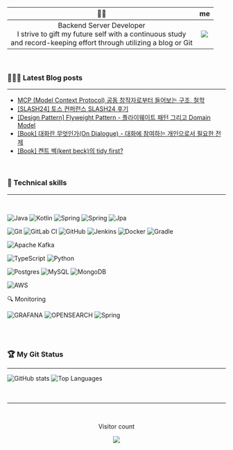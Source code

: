 
🙋‍♂️     | me
:-------------------------:|:-------------------------:
Backend Server Developer<br>I strive to gift my future self with a continuous study<br>and record-keeping effort through utilizing a blog or Git |  ![](https://user-images.githubusercontent.com/61622657/222030844-7839aebc-1326-435e-9150-22538e3af32a.gif)

<br/>

### 👨🏻‍💻 Latest Blog posts
***
<!-- christopher3810:START -->
- [MCP &lpar;Model Context Protocol&rpar; 공동 창작자로부터 들어보는 구조, 철학](https://colevelup.tistory.com/58)
- [[SLASH24] 토스 컨퍼런스 SLASH24 후기](https://colevelup.tistory.com/57)
- [[Design Pattern] Flyweight Pattern - 플라이웨이트 패턴 그리고 Domain Model](https://colevelup.tistory.com/56)
- [[Book] 대화란 무엇인가&lpar;On Dialogue&rpar; - 대화에 참여하는 개인으로서 필요한 전제](https://colevelup.tistory.com/55)
- [[Book] 켄트 벡&lpar;kent beck&rpar;의 tidy first?](https://colevelup.tistory.com/54)
<!-- christopher3810:END -->

<br/>

### 💼 Technical skills
***

<br/>

![Java](https://img.shields.io/badge/java-%23ED8B00.svg?style=for-the-badge&logo=java&logoColor=white)
![Kotlin](https://img.shields.io/badge/kotlin-7F52FF.svg?style=for-the-badge&logo=kotlin&logoColor=white)
![Spring](https://img.shields.io/badge/springboot-%236DB33F.svg?style=for-the-badge&logo=springboot&logoColor=white)
![Spring](https://img.shields.io/badge/spring_cloud-%236DB33F.svg?style=for-the-badge&logo=spring&logoColor=white)
![Jpa](https://img.shields.io/badge/jpa-%236DB33F.svg?style=for-the-badge&logo=spring&logoColor=white)


![Git](https://img.shields.io/badge/git-%23F05033.svg?style=for-the-badge&logo=git&logoColor=white)
![GitLab CI](https://img.shields.io/badge/gitlab%20ci-%23181717.svg?style=for-the-badge&logo=gitlab&logoColor=white)
![GitHub](https://img.shields.io/badge/github_Enterprise%20-%23181717.svg?style=for-the-badge&logo=github&logoColor=white)
![Jenkins](https://img.shields.io/badge/jenkins-%232C5263.svg?style=for-the-badge&logo=jenkins&logoColor=white)
![Docker](https://img.shields.io/badge/docker-%230db7ed.svg?style=for-the-badge&logo=docker&logoColor=white)
![Gradle](https://img.shields.io/badge/gradle-02303A.svg?style=for-the-badge&logo=gradle&logoColor=white)


![Apache Kafka](https://img.shields.io/badge/Apache%20Kafka-000?style=for-the-badge&logo=apachekafka)


![TypeScript](https://img.shields.io/badge/typescript-%23007ACC.svg?style=for-the-badge&logo=typescript&logoColor=white)
![Python](https://img.shields.io/badge/python-3776AB.svg?style=for-the-badge&logo=python&logoColor=white)


![Postgres](https://img.shields.io/badge/postgres-%23316192.svg?style=for-the-badge&logo=postgresql&logoColor=white)
![MySQL](https://img.shields.io/badge/MySQL-%23316192.svg?style=for-the-badge&logo=mysql&logoColor=white)
![MongoDB](https://img.shields.io/badge/MongoDB-%234ea94b.svg?style=for-the-badge&logo=mongodb&logoColor=white)


![AWS](https://img.shields.io/badge/AWS-%23FF9900.svg?style=for-the-badge&logo=amazon-aws&logoColor=white)

🔍 Monitoring

![GRAFANA](https://img.shields.io/badge/grafana_loki-F46800.svg?style=for-the-badge&logo=grafana&logoColor=white)
![OPENSEARCH](https://img.shields.io/badge/opensearch-005EB8.svg?style=for-the-badge&logo=opensearch&logoColor=white)
![Spring](https://img.shields.io/badge/spring_boot_admin-%236DB33F.svg?style=for-the-badge&logo=spring&logoColor=white)

<br>
<br>

### 🏆  My Git Status
***

<div style="display:flex;">
  <img src="https://github-readme-stats.vercel.app/api?username=Christopher3810&show_icons=true&count_private=true&theme=dark" alt="GitHub stats" />
  &nbsp 
  <img src="https://github-readme-stats.vercel.app/api/top-langs/?username=Christopher3810&langs_count=10&layout=compact&theme=dark" alt="Top Languages" />
</div>



<br>
<br>

***

<br>

 <!-- retro visitor counter -->
 <p align="center" >Visitor count</p>
 <p align="center"> 
  <img src="https://profile-counter.glitch.me/christopher3810/count.svg" />
 </p>

<br>
<br>



<!--
**christopher3810/christopher3810** is a ✨ _special_ ✨ repository because its `README.md` (this file) appears on your GitHub profile.

Here are some ideas to get you started:

- 🔭 I’m currently working on ...
- 🌱 I’m currently learning ...
- 👯 I’m looking to collaborate on ...
- 🤔 I’m looking for help with ...
- 💬 Ask me about ...
- 📫 How to reach me: ...
- 😄 Pronouns: ...
- ⚡ Fun fact: ...
-->
